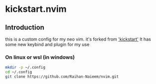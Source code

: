 # kickstart.nvim

## Introduction

this is a custom config for my neo vim.
it's forked from ['kickstart'](https://github.com/nvim-lua/kickstart.nvim)
It has some new keybind and plugin for my use

### On linux or wsl (in windows)
```bash
mkdir -p ~/.config
cd ~/.config
git clone https://github.com/Raihan-Naieem/nvim.git
```

